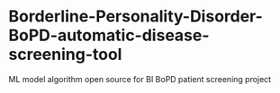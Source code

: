 # Borderline-Personality-Disorder-BoPD-automatic-disease-screening-tool
ML model algorithm open source for BI BoPD patient screening project
